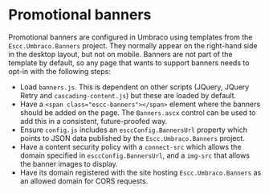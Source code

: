 # Promotional banners

Promotional banners are configured in Umbraco using templates from the `Escc.Umbraco.Banners` project. They normally appear on the right-hand side in the desktop layout, but not on mobile. Banners are not part of the template by default, so any page that wants to support banners needs to opt-in with the following steps: 

* Load `banners.js`. This is dependent on other scripts (JQuery, JQuery Retry and `cascading-content.js`) but these are loaded by default.
* Have a `<span class="escc-banners"></span>` element where the banners should be added on the page. The `Banners.ascx` control can be used to add this in a consistent, future-proofed way.
* Ensure `config.js` includes an `esccConfig.BannersUrl` property which points to JSON data published by the `Escc.Umbraco.Banners` project.
* Have a content security policy with a `connect-src` which allows the domain specified in `esccConfig.BannersUrl`, and a `img-src` that allows the banner images to display.
* Have its domain registered with the site hosting `Escc.Umbraco.Banners` as an allowed domain for CORS requests. 

